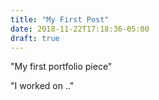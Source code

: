 ```yaml
---
title: "My First Post"
date: 2018-11-22T17:18:36-05:00
draft: true
---
```

"My first portfolio piece"

"I worked on .."
